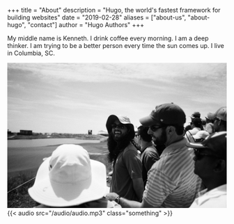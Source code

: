 +++
title = "About"
description = "Hugo, the world's fastest framework for building websites"
date = "2019-02-28"
aliases = ["about-us", "about-hugo", "contact"]
author = "Hugo Authors"
+++

My middle name is Kenneth. I drink coffee every morning. I am a deep thinker. I am trying to be a better person every time the sun comes up. I live in Columbia, SC.

![avatar.png](/images/me1.JPG)
{{< audio src="/audio/audio.mp3" class="something" >}}